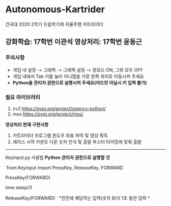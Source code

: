 # Autonomous-Kartrider
건국대 2020 2학기 드림학기제 자율주행 카트라이더

## 강화학습: 17학번 이관석 영상처리: 17학번 윤동근

### 주의사항
- 게임 내 설정 -> 그래픽 -> 그래픽 설정 -> 창모드 ON, 그외 모두 OFF
- 게임 내에서 Tab 키를 눌러 미니맵을 가장 왼쪽 위치로 이동시켜 주세요
- **Python을 관리자 권한으로 실행시켜 주세요(어드민 아닐시 키 입력 불가)**

### 필요 라이브러리
1. cv2 https://pypi.org/project/opencv-python/
2. mss https://pypi.org/project/mss/

**영상처리 현재 구현사항**
1. 카트라이더 프로그램 윈도우 좌표 파악 및 영상 획득
2. 레이스 시작 카운트 다운 숫자 인식 및 출발 부스터 타이밍에 맞춰 출발







---
Keyinput.py 사용법 **Python 관리자 권한으로 실행할 것**

`from Keyinput import PressKey, ReleaseKey, FORWARD

PressKey(FORWARD)

time.sleep(1)

ReleaseKey(FORWARD)
`
*전진에 해당하는 입력(숫자 8)이 1초 동안 입력 *
